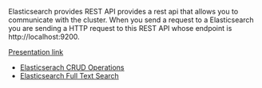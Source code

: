 Elasticsearch provides REST API provides a rest api that allows you to communicate with the cluster. When you send a request to a Elasticsearch you are sending a HTTP request to this REST API whose endpoint is http://localhost:9200.

[Presentation link ](https://github.com/LisaHJung/Part-1-Intro-to-Elasticsearch-and-Kibana/blob/main/Intro%20to%20Elasticsearch%20and%20Kibana.pdf)

- [Elasticserach CRUD Operations](https://github.com/prabaldeshar/elasticsearch/blob/main/Elasticserach%20CRUD%20Operations.md)
- [Elasticsearch Full Text Search](https://github.com/prabaldeshar/elasticsearch/blob/main/Elasticsearch%20Full%20Text%20Search.md)